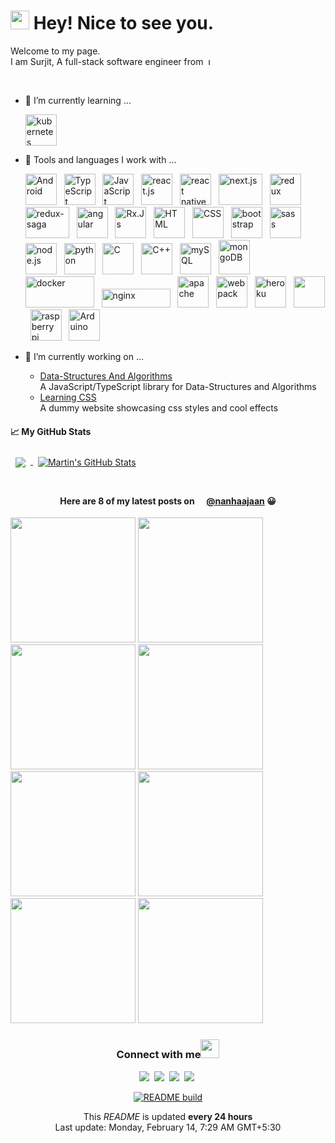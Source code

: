 <!--
**SurjitSahoo/surjitsahoo** is a ✨ _special_ ✨ repository because its `README.md` (this file) appears on your GitHub profile.

Here are some ideas to get you started:

- 🔭 I’m currently working on ...
- 🌱 I’m currently learning ...
- 👯 I’m looking to collaborate on ...
- 🤔 I’m looking for help with ...
- 💬 Ask me about ...
- 📫 How to reach me: ...
- 😄 Pronouns: ...
- ⚡ Fun fact: ...
-->

<h1><img src="https://emojis.slackmojis.com/emojis/images/1531849430/4246/blob-sunglasses.gif?1531849430" width="30"/> Hey! Nice to see you.</h1>

Welcome to my page.  
I am Surjit, A full-stack software engineer from&nbsp;
<img src="https://upload.wikimedia.org/wikipedia/en/thumb/4/41/Flag_of_India.svg/1200px-Flag_of_India.svg.png" height="11" title="India">

<br/>

- 🌱 I’m currently learning ...

  <img src="https://cdn.worldvectorlogo.com/logos/kubernets.svg" alt="kubernetes" title="Kubernetes" width="50" height="50" />

- 🧰 Tools and languages I work with ...

  <img src="https://cdn.worldvectorlogo.com/logos/android.svg" alt="Android" title="Android" width="50" height="50" > &nbsp;
  <img src="https://cdn.worldvectorlogo.com/logos/typescript.svg" alt="TypeScript" title="TypeScript" width="50" height="50" > &nbsp;
  <img src="https://cdn.worldvectorlogo.com/logos/logo-javascript.svg" alt="JavaScript" title="JavaScript" width="50" height="50" > &nbsp;
  <img src="https://cdn.worldvectorlogo.com/logos/react-2.svg" alt="react.js" title="React.Js" width="50" height="50" > &nbsp;
  <img src="https://cdn.worldvectorlogo.com/logos/react-native-firebase-1.svg" alt="react native" title= "React Native" width="50" height="50" > &nbsp;
  <img src="https://cdn.worldvectorlogo.com/logos/nextjs-3.svg" alt="next.js" title="Next.Js" width="70" height="50" > &nbsp;
  <img src="https://cdn.worldvectorlogo.com/logos/redux.svg" alt="redux" title="Redux" width="50" height="50" > &nbsp;
  <img src="https://cdn.worldvectorlogo.com/logos/redux-saga.svg" alt="redux-saga" title="Redux Saga" width="70" height="50" > &nbsp;
  <img src="https://cdn.worldvectorlogo.com/logos/angular-icon-1.svg" alt="angular" title="Angular" width="50" height="50" > &nbsp;
  <img src="https://cdn.worldvectorlogo.com/logos/rxjs-1.svg" alt="Rx.Js" title="Rx.Js" width="50" height="50" > &nbsp;
  <img src="https://cdn.jsdelivr.net/gh/devicons/devicon/icons/html5/html5-original.svg" alt="HTML" title="HTML" width="50" height="50" > &nbsp;
  <img src="https://cdn.jsdelivr.net/gh/devicons/devicon/icons/css3/css3-original.svg" alt="CSS" title="CSS" width="50" height="50" > &nbsp;
  <img src="https://cdn.worldvectorlogo.com/logos/bootstrap-4.svg" alt="bootstrap" title="Bootstrap" width="50" height="50" > &nbsp;
  <img src="https://cdn.worldvectorlogo.com/logos/sass-1.svg" alt="sass" title="Sass" width="50" height="50" > &nbsp;
  <img src="https://cdn.worldvectorlogo.com/logos/nodejs-icon.svg" alt="node.js" title="Node.Js" width="50" height="50" > &nbsp;
  <img src="https://cdn.worldvectorlogo.com/logos/python-5.svg" alt="python" title="Python" width="50" height="50" > &nbsp;
  <img src="https://cdn.jsdelivr.net/gh/devicons/devicon/icons/c/c-original.svg" alt="C" title="C" width="50" height="50" > &nbsp;
  <img src="https://cdn.worldvectorlogo.com/logos/c.svg" alt="C++" title="C++" width="50" height="50" > &nbsp;
  <img src="https://cdn.worldvectorlogo.com/logos/mysql-6.svg" alt="mySQL" title="MySQL" width="50" height="50" > &nbsp;
  <img src="https://cdn.worldvectorlogo.com/logos/mongodb-icon-1.svg" alt="mongoDB" title="MongoDB" width="50" height="55" > &nbsp;
  <img src="https://cdn.worldvectorlogo.com/logos/docker-3.svg" alt="docker" title="Docker" width="110" height="50" > &nbsp;
  <img src="https://cdn.worldvectorlogo.com/logos/nginx.svg" alt="nginx" title="nginx" width="110" height="30" > &nbsp;
  <img src="https://cdn.jsdelivr.net/gh/devicons/devicon/icons/apache/apache-original-wordmark.svg" alt="apache" title="apache" width="50" height="50" > &nbsp;
  <img src="https://cdn.worldvectorlogo.com/logos/webpack-icon.svg" alt="webpack" title="Webpack" width="50" height="50" > &nbsp;
  <img src="https://cdn.worldvectorlogo.com/logos/heroku-4.svg" alt="heroku" title="heroku" width="50" height="50" > &nbsp;
  <img src="https://cdn.worldvectorlogo.com/logos/git-icon.svg" alt="" title="git" width="50" height="50" > &nbsp;
  <img src="https://cdn.worldvectorlogo.com/logos/raspberry-pi.svg" alt="raspberry pi" title="Raspberry Pi" width="50" height="50" > &nbsp;
  <img src="https://cdn.jsdelivr.net/gh/devicons/devicon/icons/arduino/arduino-original-wordmark.svg" alt="Arduino" title="Arduino" width="50" height="50" > &nbsp;
  <!-- <img src="" alt="" width="50" height="50" > &nbsp; -->

- 🔭 I’m currently working on ...

  - [Data-Structures And Algorithms](https://github.com/SurjitSahoo/DataStructures-Algorithms 'Data-Structures and Algorithms implemented in TypeScript')  
    A JavaScript/TypeScript library for Data-Structures and Algorithms
  - [Learning CSS](https://surjitsahoo.github.io/learning-scss)  
    A dummy website showcasing css styles and cool effects

#### &#x1f4c8; My GitHub Stats

<a href="https://github.com/surjitsahoo">
  <img align="center" style="margin:0.5rem" src="https://github-readme-stats.vercel.app/api/top-langs/?username=surjitsahoo&langs_count=3&hide=html,css&title_color=ffffff&text_color=c9cacc&icon_color=4AB197&bg_color=1A2B34" />
</a>

<a href="https://github.com/surjitsahoo">
  <img align="center" style="margin:0.5rem" src="https://github-readme-stats.vercel.app/api?username=surjitsahoo&show_icons=true&line_height=27&count_private=true&title_color=ffffff&text_color=c9cacc&icon_color=4AB097&bg_color=1A2B34" alt="Martin's GitHub Stats" />
</a>

<br/>
<br/>

<h4 align="center">Here are 8 of my latest posts on
<img src="https://cdn.worldvectorlogo.com/logos/instagram-2-1.svg" height="12" />
<a href="https://www.instagram.com/nanhaajaan/">@nanhaajaan</a> 
😀</h4>

<p>
<img src="https:&#x2F;&#x2F;cdn1.picuki.com&#x2F;hosted-by-instagram&#x2F;q&#x3D;0exhNuNYnjBGZDHIdN5WmL9I2PwkAQ9OKfhSQ7e71yJjMBhsLH6QvJA0mpCj4yRwKwVlASuRY3w45JUrWUIFCFdlb0fbSaqIUjZS7rORUu%7C%7CzzHZg8Jcpkrs0MncYZnes9sUsVQnAbXRKRqpIW%7C%7C+gquIT+PiBazMCpzuWM7FFnGIG4ZDxDPAtna4urLWCglur4ZQ2ewJE8VQpMBQhrM7Oqz0YXfm+NMdxs%7C%7CMlC+ZCjMkEpensmCG2X2MvbyhBGTOguYrVwr9T1mXXejYH9GmkGvFvHWEk2ETvsEIIk7Rjv9KyE98r3Po17IH1SmJXcmtJhjVPsdK+lCGQPy39mUxanjCD%7C%7CZKFKvgzjIT4I9CYQc%7C%7Ch6AmYa57aIaEZDiM1NvDAaXPoDtq4FpAOuahKBMdd5Enz%7C%7CwPgIuKljEIhJW0MvDqIM4F5R6DKxqmiqiQ&#x3D;" width="200">
<img src="https:&#x2F;&#x2F;cdn1.picuki.com&#x2F;hosted-by-instagram&#x2F;q&#x3D;0exhNuNYnjBGZDHIdN5WmL9I2PwkAQ9OKfhSQ7e71yJjMBhsLH6QvJA0mpCj4yRwKwVlASuRY2pj4ZR4UUNRDlJkOUHfV7GMTG5L7KidVeag0DFmm5Rhlbk1JXEbZHCv9MIuVgnOaHRAS69FXvKjp+oX%7C%7C%7C%7CjtbT4CyW2MbvQVlwlcsvysTP98xII046WVgUar7Y00Mm8YvzpvIkcp7NvYqT4EEvr1JohLq6JIRbYY15ZVvanRlSaHHmUpJk16Gh6Kjdv+vNsEpBulU2UM2UrhQq02cm08h1HrmhETk60PqcOhN48wjrNs96%7C%7CfETZXYE1f%7C%7CkM6oreeonDkXmav0XFAxE%7C%7C99p66Y64RkLLZNsCQZpbO4SDHYYiPRJNZektJD%7C%7CmLBQ2MAtGUUZAfqYVMI+tH0wPi8gC7LOM&#x3D;" width="200">
<img src="https:&#x2F;&#x2F;cdn1.picuki.com&#x2F;hosted-by-instagram&#x2F;q&#x3D;0exhNuNYnjBGZDHIdN5WmL9I2PwkAQ9OKfhSQ7e71yJjMBhsLH6QvJA0mpCj4yRwKwVlASuRY3w45JUrWUIFCFdlf0PbSfyOSD9L7KiYVOyn2zRim5Rglro8KXEcZnCr8cAvUQnDbnpPRqBEX%7C%7Cqhr+kf+v7qbzIEyW2MbvQVlwlcsvysTP98xII046WVgUar7Y00Mm8YvzpvIkcp7NvYqT4EEvr1JohLq6JIRbYY15ZVuKnRlSaHHmUpJn9YMxLNgJ+WpvkMpBvXRg1o2UzhQq02cm08h1HrmhETk60PqcOhN48wjrNs96%7C%7CfETZXYE1f%7C%7ChA9loGuhyCZPTazikx3klbClZfiQMER8KTzM%7C%7C6cTIq96wrCfKDmIrpVbW1JD%7C%7CmLBQ2NcaGSUO0fqYVMI+tH0wPi8gC7LOM&#x3D;" width="200">
<img src="https:&#x2F;&#x2F;cdn1.picuki.com&#x2F;hosted-by-instagram&#x2F;q&#x3D;0exhNuNYnjBGZDHIdN5WmL9I2PwkAQ9OKfhSQ7e71yJjMBhsLH6QvJA0mpCj4yRwKwVlASuRY2pj4ZR4UFhXFVJkOEXZV7CISm5L7KmcVumj1TNmm5Jpl7g8KnQebHOu9cQuXAnEaXdMSa5DXvysr+0V8fzubDIEyW2MbvQVlwlcsvysTP98xII046WVgUar7Y00Mm8YvzpvIkcp7NvYqT4EEvr1JohLq6JIRbYY15ZVs6nRlSaHHmUpJlkqPRiqlqbiu9Y2pBuwfzsS%7C%7C17hQq02cm08h1HrmhETk60PqcOhN48wjrNs96%7C%7CfETZXYE1f%7C%7CwZPiK6EmjvecjGx8kVgmmSBlIK2SM4gmaPmAtmHANiwmR6Tf5XPGoRnfH1JD%7C%7CmLBQ2MA6WTIekfqYVMI+tH0wPi8gC7LOM&#x3D;" width="200">
<img src="https:&#x2F;&#x2F;cdn1.picuki.com&#x2F;hosted-by-instagram&#x2F;q&#x3D;0exhNuNYnjBGZDHIdN5WmL9I2PwkAQ9OKfhSQ7e71yJjMBhsLH6QvJA0mpCj4yRwKwVlASuRY2pj4ZR4UUNRDlJkOUHfV7GMTG5L7KmbVu+i0jJjm5RmlbgyJH0WZHOu9cIkU2Wpb3NNTKFBX%7C%7C2tq+4S+v7vajUAo1zMKu4Cz2ltv8CbULYow58z9qOAkkropYI4ISsYoCZwak8mo5PcqDkOUrr+N9oymq90ebQNnppUu7aopCu7LmIieDNxIA+PvoHwvtkkhgLQLRcv2lS+Aaw%7C%7CIhE%7C%7Co1O%7C%7C5zs2kK0PqaTkN45vhKl15ebYRDtXD1NKkytMkaOfgBXqa2ql1UV9623R8Z%7C%7CnX6h3gMH+d9K4VMrz1hvHfJjNTYR9C00IRvPTDgmOcNbkUZgM0LRBH8dd3lropwS7cuin" width="200">
<img src="https:&#x2F;&#x2F;cdn1.picuki.com&#x2F;hosted-by-instagram&#x2F;q&#x3D;0exhNuNYnjBGZDHIdN5WmL9I2PwkAQ9OKftSQ7e71yJjMBhsLH6QvJA0mpCj4yRwKwVlASuRY3w45JUrWUIFCFdlb0XBSLyIUj5Q6q2GVeum02R5t5FllPcyKXUAZ3Kt9MsrVGTEBHNLTKpAWvygp+oU%7C%7CP7sblkEoTeUN71GmGEB45fxAfQim8B13azJilvitLs%7C%7CJwJC5jYoKlo8o9rIqzdEWv31JJwm6PM5QLkNxMEH6Ovg1Su9BSsVdW1BFDGL59qQz6g8iyDXez07pjKsCoJiLnYdkkCSli586oU0sbLkMYlghN8at6SHYWElfk1KhlJtk5bgwG6ZLm+hghMC%7C%7CEHnmra3fegTkrrgEKWrU%7C%7C26mjj4QqLyGJlVcEwmVv7Den37ceHvNPx2p9MCN%7C%7C8I2FvoplTsJOfSjjI3OztJvCeCCM8nQfubnPw&#x3D;" width="200">
<img src="https:&#x2F;&#x2F;cdn1.picuki.com&#x2F;hosted-by-instagram&#x2F;q&#x3D;0exhNuNYnjBGZDHIdN5WmL9I2PwkAQ9OKftSQ7e71yJjMBhsLH6QvJA0mpCj4yRwKwVlASuRY3w45JUrWUIFCFdlb0fbSaqIUjZS7rORUu%7C%7CzzHZg8Jcpkrs0MnccY36q8cUkUgnFa3tJTq1IWvyjqOIV+viBbzQGoTaXMbNHkWYB5pP0Cvomma4urKiXhxTa5YcOLCkX+2UyMEgvsNzX5DwDWeKiYIMm66d5R%7C%7CkKiMQB5aHgnjH+LmMpRG1%7C%7CA23O69qHoOAAuizgd2gw%7C%7CziLTp5qB1QmrHSD7hs6u5oDzoCmOdBM+%7C%7Cg84Y3Qbkcmfk0tpBdszcPww2XCYD35j3xz91%7C%7CC06bhY9E8k6TTEOCMZ4Pr6gPEVLXOR7JgZS4HEdPTS235GfzuDOlNhYF+WvdLigjnoVfvVeLWmix%7C%7CBwpZijDWW5B2RaXO" width="200">
<img src="https:&#x2F;&#x2F;cdn1.picuki.com&#x2F;hosted-by-instagram&#x2F;q&#x3D;0exhNuNYnjBGZDHIdN5WmL9I2PwkAQ9OKftSQ7e71yJjMBhsLH6QvJA0mpCj4yRwKwVlASuRY3w45JUrWUIFCFdlb0fbSaqIUjZS7rORUu%7C%7CzzHZg8Jcpkrs0MnceYnOp%7C%7CsMvVAnDbnVKTqpGXvmmq+gT+fuBbTIEoDubMrNDkGAG4pHxDfAkm64urKiXhxTa5YcOLCkX+2UyMEgvsNzX5DwDWeKiYIMm66d5R%7C%7CkKiMQB5aHgnjH+LmMpRG1%7C%7CA23O6tmHoOAAuizgd2g97nW+T4JrNWULinSD7jgVoLsYzoCmOdBM+%7C%7Cg84Y3Qbkcmfk0tpBdszcPww2XCYD35j3xz9zmC66qVXMhwvpjCM8KpVv2+%7C%7CHbXY7+HJLBNTk0nJ+ybagfObfjkEOFvvJxYWvdLigjnoVfuJuHQmix%7C%7CBwpZijDWW5B2RaXO" width="200">
</p>

<div align='center'>
<h3>Connect with me<img src="https://emojis.slackmojis.com/emojis/images/1536351075/4594/blob-wave.gif?1536351075" width="30"> </h3>

[![](https://img.shields.io/badge/Twitter-1DA1F2?style=for-the-badge&logo=twitter&logoColor=white)](https://twitter.com/nanha_jaan)&nbsp;
[![](https://img.shields.io/badge/LinkedIn-0077B5?style=for-the-badge&logo=linkedin&logoColor=white)](https://www.linkedin.com/in/surjit-kumar-sahoo-455b26130/)&nbsp;
[![](https://img.shields.io/badge/Instagram-E4405F?style=for-the-badge&logo=instagram&logoColor=white)](https://www.instagram.com/nanhaajaan/)&nbsp;
[![](https://img.shields.io/badge/Facebook-1877F2?style=for-the-badge&logo=facebook&logoColor=white)](https://www.facebook.com/surjit.sahoo.3576/)&nbsp;

[![README build](https://github.com/SurjitSahoo/surjitsahoo/actions/workflows/main.yaml/badge.svg)](https://github.com/SurjitSahoo/surjitsahoo/actions/workflows/main.yaml)

<p>This <i>README</i> is updated <b>every 24 hours</b><br/>
Last update: Monday, February 14, 7:29 AM GMT+5:30</p>
</div>
